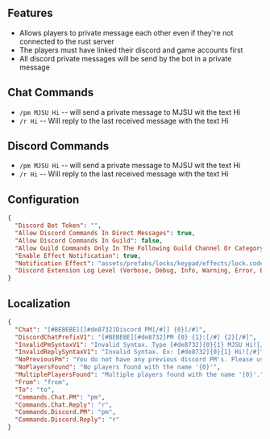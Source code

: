 ﻿## Features

* Allows players to private message each other even if they're not connected to the rust server
* The players must have linked their discord and game accounts first
* All discord private messages will be send by the bot in a private message

## Chat Commands

* `/pm MJSU Hi` -- will send a private message to MJSU wit the text Hi
* `/r Hi` -- Will reply to the last received message with the text Hi

## Discord Commands

* `/pm MJSU Hi` -- will send a private message to MJSU wit the text Hi
* `/r Hi` -- Will reply to the last received message with the text Hi

## Configuration

```json
{
  "Discord Bot Token": "",
  "Allow Discord Commands In Direct Messages": true,
  "Allow Discord Commands In Guild": false,
  "Allow Guild Commands Only In The Following Guild Channel Or Category (Channel ID Or Category ID)": [],
  "Enable Effect Notification": true,
  "Notification Effect": "assets/prefabs/locks/keypad/effects/lock.code.lock.prefab",
  "Discord Extension Log Level (Verbose, Debug, Info, Warning, Error, Exception, Off)": "Info"
}
```

## Localization
```json
{
  "Chat": "[#BEBEBE][[#de8732]Discord PM[/#]] {0}[/#]",
  "DiscordChatPrefixV1": "[#BEBEBE][#de8732]PM {0} {1}:[/#] {2}[/#]",
  "InvalidPmSyntaxV1": "Invalid Syntax. Type [#de8732]{0}{1} MJSU Hi![/#]",
  "InvalidReplySyntaxV1": "Invalid Syntax. Ex: [#de8732]{0}{1} Hi![/#]",
  "NoPreviousPm": "You do not have any previous discord PM's. Please use /pm to be able to use this command.",
  "NoPlayersFound": "No players found with the name '{0}'",
  "MultiplePlayersFound": "Multiple players found with the name '{0}'.",
  "From": "from",
  "To": "to",
  "Commands.Chat.PM": "pm",
  "Commands.Chat.Reply": "r",
  "Commands.Discord.PM": "pm",
  "Commands.Discord.Reply": "r"
}
```